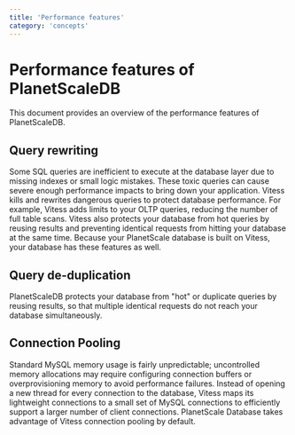 ```yaml
---
title: 'Performance features'
category: 'concepts'
---
```


# Performance features of PlanetScaleDB

This document provides an overview of the performance features of PlanetScaleDB.

## Query rewriting

Some SQL queries are inefficient to execute at the database layer due to missing indexes or small logic mistakes. These toxic queries can cause severe enough performance impacts to bring down your application. Vitess kills and rewrites dangerous queries to protect database performance. For example, Vitess adds limits to your OLTP queries, reducing the number of full table scans. Vitess also protects your database from hot queries by reusing results and preventing identical requests from hitting your database at the same time. Because your PlanetScale database is built on Vitess, your database has these features as well.

## Query de-duplication

PlanetScaleDB protects your database from "hot" or duplicate queries by reusing results, so that multiple identical requests do not reach your database simultaneously.

## Connection Pooling

Standard MySQL memory usage is fairly unpredictable; uncontrolled memory allocations may require configuring connection buffers or overprovisioning memory to avoid performance failures. Instead of opening a new thread for every connection to the database, Vitess maps its lightweight connections to a small set of MySQL connections to efficiently support a larger number of client connections. PlanetScale Database takes advantage of Vitess connection pooling by default.
